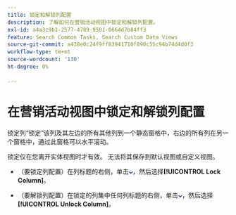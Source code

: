 ```yaml
---
title: 锁定和解锁列配置
description: 了解如何在营销活动视图中锁定和解锁列配置。
exl-id: a4a3c9b1-2577-4789-9501-0664d7b84ff3
feature: Search Common Tasks, Search Custom Data Views
source-git-commit: a438e0c24f9ff83941710f890c55c94b74d4d0f3
workflow-type: tm+mt
source-wordcount: '130'
ht-degree: 0%

---
```


# 在营销活动视图中锁定和解锁列配置

<!-- The same in new UI and legacy CM views -->

<!-- Doesn't include instructions for legacy Portfolios views; not available for Reports -->

锁定列“锁定”该列及其左边的所有其他列到一个静态窗格中，右边的所有列在另一个窗格中，通过此窗格可以水平滚动。

锁定仅在您离开实体视图时才有效。 无法将其保存到默认视图或自定义视图。

* （要锁定列配置）在列标题的右侧，单击![向下箭头](/help/search-social-commerce/assets/arrow-down-dropdown.png "向下箭头")，然后选择&#x200B;**[!UICONTROL Lock Column]**。

* （要解锁列配置）在锁定的列集中任何列标题的右侧，单击![向下箭头](/help/search-social-commerce/assets/arrow-down-dropdown.png "向下箭头")，然后选择&#x200B;**[!UICONTROL Unlock Column]**。
